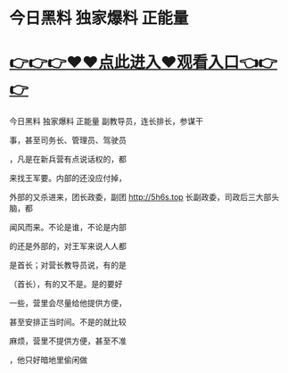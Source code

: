 # 今日黑料 独家爆料 正能量

# <a href="https://8h9e.vip">👉👉👉♥♥点此进入♥观看入口👈👉👉</a>

今日黑料 独家爆料 正能量
副教导员，连长排长，参谋干

事，甚至司务长、管理员、驾驶员

，凡是在新兵营有点说话权的，都

来找王军要。内部的还没应付掉，

外部的又杀进来，团长政委，副团
http://5h6s.top
长副政委，司政后三大部头脑，都

闻风而来。不论是谁，不论是内部

的还是外部的，对王军来说人人都

是首长；对营长教导员说，有的是

（首长），有的又不是。是的要好

一些，营里会尽量给他提供方便，

甚至安排正当时间。不是的就比较

麻烦，营里不提供方便，甚至不准

，他只好暗地里偷闲做

